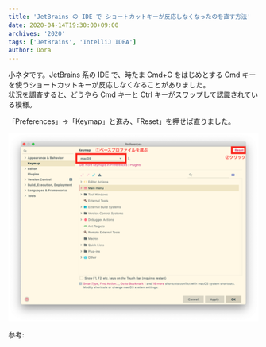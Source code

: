```yaml
---
title: 'JetBrains の IDE で ショートカットキーが反応しなくなったのを直す方法'
date: 2020-04-14T19:30:00+09:00
archives: '2020'
tags: ['JetBrains', 'IntelliJ IDEA']
author: Dora
---
```


小ネタです。JetBrains 系の IDE で、時たま Cmd+C をはじめとする Cmd キーを使うショートカットキーが反応しなくなることがありました。  
状況を調査すると、どうやら Cmd キーと Ctrl キーがスワップして認識されている模様。

「Preferences」→「Keymap」と進み、「Reset」を押せば直りました。

![Keymapのリセット](./jetbrains-keymap-reset.png)

参考:

<div class="iframely-embed"><div class="iframely-responsive" style="height: 140px; padding-bottom: 0;"><a href="https://intellij-support.jetbrains.com/hc/en-us/community/posts/360000420439-DataGrip-Console-Editor-does-not-respond-to-shortcut-keys-but-other-views-do" data-iframely-url="//cdn.iframe.ly/LpOSbYK"></a></div></div><script async src="//cdn.iframe.ly/embed.js" charset="utf-8"></script>
